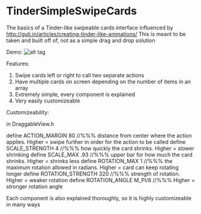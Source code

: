 TinderSimpleSwipeCards
======================

The basics of a Tinder-like swipeable cards interface influenced by http://guti.in/articles/creating-tinder-like-animations/
This is meant to be taken and built off of, not as a simple drag and drop solution

Demo:
![alt tag](http://i.imgur.com/NwsgUcr.gif)

Features:
1) Swipe cards left or right to call two separate actions
2) Have multiple cards on screen depending on the number of items in an array
3) Extremely simple, every component is explained
4) Very easily customizeable


Customizeability:

in DraggableView.h

define ACTION_MARGIN 80 //%%% distance from center where the action applies. Higher = swipe further in order for the action to be called
define SCALE_STRENGTH 4 //%%% how quickly the card shrinks. Higher = slower shrinking
define SCALE_MAX .93 //%%% upper bar for how much the card shrinks. Higher = shrinks less
define ROTATION_MAX 1 //%%% the maximum rotation allowed in radians.  Higher = card can keep rotating longer
define ROTATION_STRENGTH 320 //%%% strength of rotation. Higher = weaker rotation
define ROTATION_ANGLE M_PI/8 //%%% Higher = stronger rotation angle

Each component is also explained thoroughly, so it is highly customizeable in many ways
